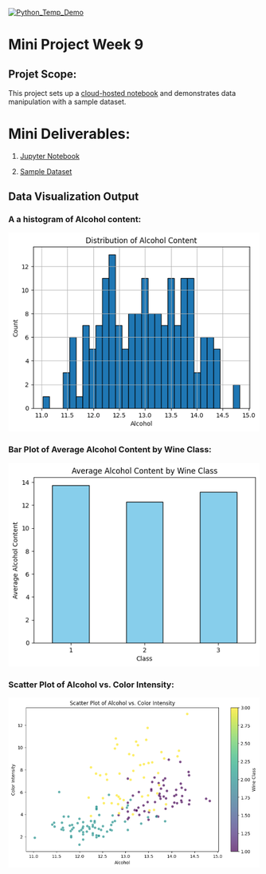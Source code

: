 [![Python_Temp_Demo](https://github.com/nogibjj/oo46_iProject_1/actions/workflows/actions.yml/badge.svg)][def]

# Mini Project Week 9

## Projet Scope:
This project sets up a [cloud-hosted notebook](https://colab.research.google.com/drive/1dWTQFWUPjORLF0nVZJzGHamJwm-L8rq0?usp=sharing) and demonstrates data manipulation with a sample dataset.


# Mini Deliverables:

1. [Jupyter Notebook](https://github.com/nogibjj/oo46_Mini_Proj_W9/blob/main//week_9_mini_project.ipynb)

2. [Sample Dataset](https://archive.ics.uci.edu/ml/machine-learning-databases/wine/wine.data")

## Data Visualization Output

### A a histogram of Alcohol content:

![Top Sales Report](output1.png)

### Bar Plot of Average Alcohol Content by Wine Class:

![Top sales by make](output2.png)

### Scatter Plot of Alcohol vs. Color Intensity:

![Top sales by make](output3.png)


[def]: https://https://github.com/nogibjj/oo46_iProject_1/actions/workflows/actions.yml
